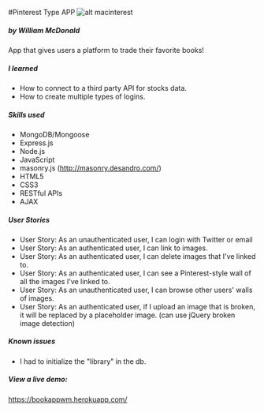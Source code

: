 #Pinterest Type APP
![alt macinterest](https://github.com/ginoskotheon/pinterestapp/blob/master/public/assets/img/books.jpg)
##### by William McDonald

App that gives users a platform to trade their favorite books!

##### I learned

 - How to connect to a third party API for stocks data.
 - How to create multiple types of logins.

##### Skills used
 - MongoDB/Mongoose
 - Express.js
 - Node.js
 - JavaScript
 - masonry.js (http://masonry.desandro.com/)
 - HTML5
 - CSS3
 - RESTful APIs
 - AJAX

##### User Stories

- User Story: As an unauthenticated user, I can login with Twitter or email
- User Story: As an authenticated user, I can link to images.
- User Story: As an authenticated user, I can delete images that I've linked to.
- User Story: As an authenticated user, I can see a Pinterest-style wall of all the images I've linked to.
- User Story: As an unauthenticated user, I can browse other users' walls of images.
- User Story: As an authenticated user, if I upload an image that is broken, it will be replaced by a placeholder image. (can use jQuery broken image detection)

##### Known issues
 - I had to initialize the "library" in the db.

##### View a live demo:

https://bookappwm.herokuapp.com/
